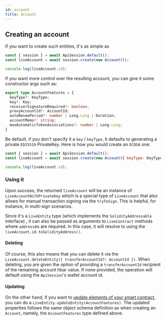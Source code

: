 ```yaml
---
id: account
title: Account
---
```


## Creating an account

If you want to create such entities, it's as simple as
```js live=true containerKey=creating_an_account
const { session } = await ApiSession.default();
const liveAccount = await session.create(new Account());

console.log(liveAccount.id);
```

If you want more control over the resulting account, you can give it some constructor args such as:
```ts 
export type AccountFeatures = {
  keyType?: KeyType;
  key?: Key;
  receiverSignatureRequired?: boolean;
  proxyAccountId?: AccountId;
  autoRenewPeriod?: number | Long.Long | Duration;
  accountMemo?: string;
  maxAutomaticTokenAssociations?: number | Long.Long;
}
```

Be default, if you don't specify it a `key` / `keyType`, it defaults to generating a private `ED25519` PrivateKey. Here is how you would create an `ECDSA` one:
```js live=true containerKey=key_or_keyType
const { session } = await ApiSession.default();
const liveAccount = await session.create(new Account({ keyType: KeyType.ECDSA }));

console.log(liveAccount.id);
```

### Using it
Upon success, the returned `liveAccount` will be an instance of `LiveAccountWithPrivateKey` which is a special type of `LiveAccount` that also allows for manual transaction signing via the `tryToSign`. This is helpful, for instance, in multi-sign scenarios.

Since it's a `LiveEntity` type (which implements the `SolidityAddressable` interface) , it can also be passed as arguments to `LiveContract` methods where `address`es are required. In this case, it will resolve to using the `liveAccount.id.toSolidityAddress()`.

#### Deleting
Of course, this also means that you can delete it via the `LiveAccount.deleteEntity({ transferAccountId?: AccountId })`. When deleting, you are given the option of providing a `transferAccountId` recipient of the remaining account hbar value. If none provided, the operation will default using the `ApiSession`'s wallet account id.

#### Updating
On the other hand, if you want to [update elements of your smart contract](https://docs.hedera.com/guides/docs/sdks/cryptocurrency/update-an-account), you can do a `LiveEntity.updateEntity(AccountFeatures)`. The updated properties follows the same object schema definition as when creating an `Account`, namely, the `AccountFeatures` type defined above.